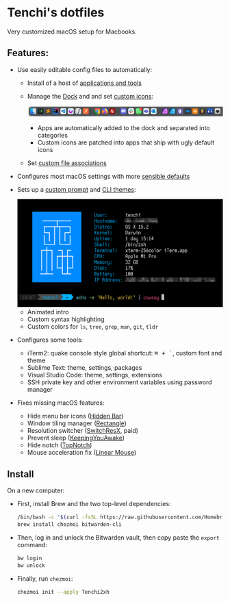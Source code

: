 # Tenchi's dotfiles

Very customized macOS setup for Macbooks.

## Features:

- Use easily editable config files to automatically:
    - Install of a host of [applications and tools](.chezmoidata/packages.yaml)
    - Manage the [Dock](.chezmoidata/dock.yaml) and and set [custom icons](.chezmoidata/icons.yaml):

        ![](resources/dock.png)
        - Apps are automatically added to the dock and separated into categories
        - Custom icons are patched into apps that ship with ugly default icons
    - Set [custom file associations](.chezmoidata/associations.yaml)

- Configures most macOS settings with more [sensible defaults](.chezmoiscripts/run_once_set-preferences.sh)

- Sets up a [custom prompt](./dotfiles/dot_local/customizations/prompt.zsh) and [CLI themes](./dotfiles/dot_local/customizations/colors.zsh):

    <img src="resources/prompt.png" width=556 />

    - Animated intro
    - Custom syntax highlighting
    - Custom colors for `ls`, `tree`, `grep`, `man`, `git`, `tldr`

- Configures some tools:
    - iTerm2: quake console style global shortcut: <kbd>⌘ + `</kbd>, custom font and theme
    - Sublime Text: theme, settings, packages
    - Visual Studio Code: theme, settings, extensions
    - SSH private key and other environment variables using password manager

- Fixes missing macOS features:
    - Hide menu bar icons ([Hidden Bar](https://github.com/dwarvesf/hidden))
    - Window tiling manager ([Rectangle](https://rectangleapp.com/))
    - Resolution switcher ([SwitchResX](https://www.madrau.com/), paid)
    - Prevent sleep ([KeepingYouAwake](https://keepingyouawake.app/))
    - Hide notch ([TopNotch](https://topnotch.app/))
    - Mouse acceleration fix ([Linear Mouse](https://linearmouse.app/))

## Install

On a new computer:

- First, install Brew and the two top-level dependencies:

    ```bash
    /bin/bash -c "$(curl -fsSL https://raw.githubusercontent.com/Homebrew/install/HEAD/install.sh)"
    brew install chezmoi bitwarden-cli
    ```

- Then, log in and unlock the Bitwarden vault, then copy paste the `export` command:

    ```bash
    bw login
    bw unlock
    ```

- Finally, run `chezmoi`:

    ```bash
    chezmoi init --apply Tenchi2xh
    ```
